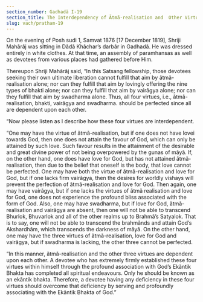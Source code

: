 ```yaml
---
section_number: Gadhadã I-19 
section_title: The Interdependency of Ãtmã-realisation and  Other Virtues
slug: vach/pratham-19
---
```

On the evening of Posh sudi 1, Samvat 1876 [17 December  1819], Shriji Mahãrãj was sitting in Dãdã Khãchar’s darbãr in  Gadhadã. He was dressed entirely in white clothes. At that time, an  assembly of paramhansas as well as devotees from various places had  gathered before Him.

Thereupon Shriji Mahãrãj said, “In this Satsang fellowship, those devotees seeking their own ultimate liberation cannot fulfill  that aim by ãtmã-realisation alone; nor can they fulfill that aim by  lovingly offering the nine types of bhakti alone; nor can they fulfill  that aim by vairãgya alone; nor can they fulfill that aim by swadharma alone. Thus, all four virtues, i.e., ãtmã-realisation,  bhakti, vairãgya and swadharma. should be perfected since all are  dependent upon each other.

“Now please listen as I describe how these four virtues are interdependent.

“One may have the virtue of ãtmã-realisation, but if one does not  have lovei towards God, then one does not attain the favour of God,  which can only be attained by such love. Such favour results in the  attainment of the desirable and great divine power of not being  overpowered by the gunas of mãyã. If, on the other hand, one does  have love for God, but has not attained ãtmã-realisation, then due to  the belief that oneself is the body, that love cannot be perfected. One  may have both the virtue of ãtmã-realisation and love for God, but if  one lacks firm vairãgya, then the desires for worldly vishays will  prevent the perfection of ãtmã-realisation and love for God. Then  again, one may have vairãgya, but if one lacks the virtues of ãtmã realisation and love for God, one does not experience the profound  bliss associated with the form of God. Also, one may have swadharma, but if love for God, ãtmã-realisation and vairãgya are  absent, then one will not be able to transcend Bhurlok, Bhuvarlok  and all of the other realms up to Brahmã’s Satyalok. That is to say,  one will not be able to transcend the brahmãnds and attain God’s  Akshardhãm, which transcends the darkness of mãyã. On the other  hand, one may have the three virtues of ãtmã-realisation, love for  God and vairãgya, but if swadharma is lacking, the other three cannot be perfected.

“In this manner, ãtmã-realisation and the other three virtues  are dependent upon each other. A devotee who has extremely firmly  established these four virtues within himself through the profound  association with God’s Ekãntik Bhakta has completed all spiritual  endeavours. Only he should be known as an ekãntik bhakta.  Therefore, a devotee having any deficiency in these four virtues should overcome that deficiency by serving and profoundly associating with the Ekãntik Bhakta of God.”

